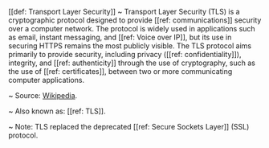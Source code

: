 [[def: Transport Layer Security]]
~ Transport Layer Security (TLS) is a cryptographic protocol designed to provide [[ref: communications]] security over a computer network. The protocol is widely used in applications such as email, instant messaging, and [[ref: Voice over IP]], but its use in securing HTTPS remains the most publicly visible. The TLS protocol aims primarily to provide security, including privacy ([[ref: confidentiality]]), integrity, and [[ref: authenticity]] through the use of cryptography, such as the use of [[ref: certificates]], between two or more communicating computer applications.

~ Source: [Wikipedia](https://en.wikipedia.org/wiki/Transport_Layer_Security).

~ Also known as: [[ref: TLS]].

~ Note: TLS replaced the deprecated [[ref: Secure Sockets Layer]] (SSL) protocol.

